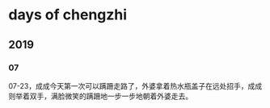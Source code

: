 # days of chengzhi

## 2019

### 07

07-23，成成今天第一次可以蹒跚走路了，外婆拿着热水瓶盖子在远处招手，成成则举着双手，满脸微笑的蹒跚地一步一步地朝着外婆走去。


